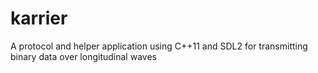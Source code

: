 # karrier
A protocol and helper application using C++11 and SDL2 for transmitting binary data over longitudinal waves

